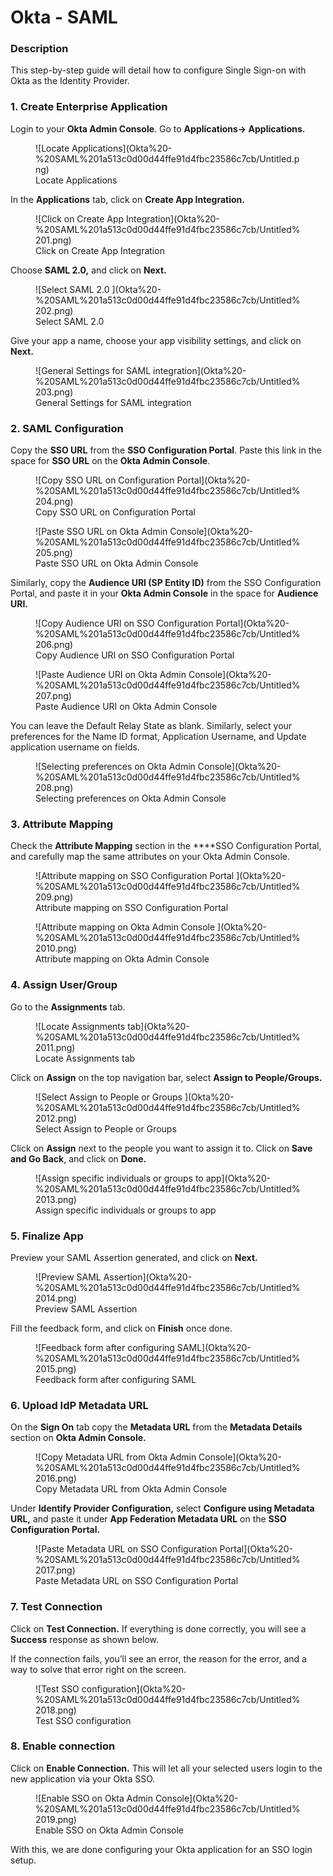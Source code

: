 # Okta - SAML

### Description

This step-by-step guide will detail how to configure Single Sign-on with Okta as the Identity Provider. 

### 1. Create Enterprise Application

Login to your **Okta Admin Console**. Go to **Applications→ Applications.**

<figure>
![Locate Applications](Okta%20-%20SAML%201a513c0d00d44ffe91d4fbc23586c7cb/Untitled.png)
<figcaption>Locate Applications</figcaption>
</figure>


In the **Applications** tab, click on **Create App Integration.**

<figure>
![Click on Create App Integration](Okta%20-%20SAML%201a513c0d00d44ffe91d4fbc23586c7cb/Untitled%201.png)
<figcaption>Click on Create App Integration</figcaption>
</figure>


Choose **SAML 2.0,** and click on **Next.**

<figure>
![Select SAML 2.0 ](Okta%20-%20SAML%201a513c0d00d44ffe91d4fbc23586c7cb/Untitled%202.png)
<figcaption>Select SAML 2.0 </figcaption>
</figure>


Give your app a name, choose your app visibility settings, and click on **Next.** 

<figure>
![General Settings for SAML integration](Okta%20-%20SAML%201a513c0d00d44ffe91d4fbc23586c7cb/Untitled%203.png)
<figcaption>General Settings for SAML integration</figcaption>
</figure>


### 2. SAML Configuration

Copy the **SSO URL** from the **SSO Configuration Portal**. Paste this link in the space for **SSO URL** on the **Okta Admin Console**. 


<figure>
![Copy SSO URL on Configuration Portal](Okta%20-%20SAML%201a513c0d00d44ffe91d4fbc23586c7cb/Untitled%204.png)
<figcaption>Copy SSO URL on Configuration Portal</figcaption>
</figure>

<figure>
![Paste SSO URL on Okta Admin Console](Okta%20-%20SAML%201a513c0d00d44ffe91d4fbc23586c7cb/Untitled%205.png)
<figcaption>Paste SSO URL on Okta Admin Console</figcaption>
</figure>


Similarly, copy the **Audience URI (SP Entity ID)** from the SSO Configuration Portal, and paste it in your **Okta Admin Console** in the space for **Audience URI.** 

<figure>
![Copy Audience URI on SSO Configuration Portal](Okta%20-%20SAML%201a513c0d00d44ffe91d4fbc23586c7cb/Untitled%206.png)
<figcaption>Copy Audience URI on SSO Configuration Portal</figcaption>
</figure>

<figure>
![Paste Audience URI on Okta Admin Console](Okta%20-%20SAML%201a513c0d00d44ffe91d4fbc23586c7cb/Untitled%207.png)
<figcaption>Paste Audience URI on Okta Admin Console </figcaption>
</figure>

You can leave the Default Relay State as blank. Similarly, select your preferences for the Name ID format, Application Username, and Update application username on fields. 


<figure>
![Selecting preferences on Okta Admin Console](Okta%20-%20SAML%201a513c0d00d44ffe91d4fbc23586c7cb/Untitled%208.png)
<figcaption>Selecting preferences on Okta Admin Console</figcaption>
</figure>


### 3. Attribute Mapping

Check the **Attribute Mapping** section in the ****SSO Configuration Portal, and carefully map the same attributes on your Okta Admin Console. 
<figure>
![Attribute mapping on SSO Configuration Portal ](Okta%20-%20SAML%201a513c0d00d44ffe91d4fbc23586c7cb/Untitled%209.png)
<figcaption>Attribute mapping on SSO Configuration Portal</figcaption>
</figure>

<figure>
![Attribute mapping on Okta Admin Console ](Okta%20-%20SAML%201a513c0d00d44ffe91d4fbc23586c7cb/Untitled%2010.png)
<figcaption>Attribute mapping on Okta Admin Console</figcaption>
</figure>


### 4. Assign User/Group

Go to the **Assignments** tab. 
<figure>
![Locate Assignments tab](Okta%20-%20SAML%201a513c0d00d44ffe91d4fbc23586c7cb/Untitled%2011.png)
<figcaption>Locate Assignments tab</figcaption>
</figure>

Click on **Assign** on the top navigation bar, select **Assign to People/Groups.**

<figure>
![Select Assign to People or Groups ](Okta%20-%20SAML%201a513c0d00d44ffe91d4fbc23586c7cb/Untitled%2012.png)
<figcaption>Select Assign to People or Groups</figcaption>
</figure>


Click on **Assign** next to the people you want to assign it to. Click on **Save and Go Back**, and click on **Done.** 


<figure>
![Assign specific individuals or groups to app](Okta%20-%20SAML%201a513c0d00d44ffe91d4fbc23586c7cb/Untitled%2013.png)
<figcaption>Assign specific individuals or groups to app</figcaption>
</figure>

### 5. Finalize App

Preview your SAML Assertion generated, and click on **Next.** 

<figure>
![Preview SAML Assertion](Okta%20-%20SAML%201a513c0d00d44ffe91d4fbc23586c7cb/Untitled%2014.png)
<figcaption>Preview SAML Assertion</figcaption>
</figure>



Fill the feedback form, and click on **Finish** once done. 

<figure>
![Feedback form after configuring SAML](Okta%20-%20SAML%201a513c0d00d44ffe91d4fbc23586c7cb/Untitled%2015.png)
<figcaption>Feedback form after configuring SAML</figcaption>
</figure>


### 6. Upload IdP Metadata URL

On the **Sign On** tab copy the **Metadata URL** from the **Metadata Details** section on **Okta Admin Console.**

<figure>
![Copy Metadata URL from Okta Admin Console](Okta%20-%20SAML%201a513c0d00d44ffe91d4fbc23586c7cb/Untitled%2016.png)
<figcaption>Copy Metadata URL from Okta Admin Console</figcaption>
</figure>


Under **Identify Provider Configuration,** select **Configure using Metadata URL,** and paste it under **App Federation Metadata URL** on the **SSO Configuration Portal.**

<figure>
![Paste Metadata URL on SSO Configuration Portal](Okta%20-%20SAML%201a513c0d00d44ffe91d4fbc23586c7cb/Untitled%2017.png)
<figcaption>Paste Metadata URL on SSO Configuration Portal</figcaption>
</figure>


### 7. Test Connection

Click on **Test Connection.** If everything is done correctly, you will see a **Success** response as shown below. 

If the connection fails, you’ll see an error, the reason for the error, and a way to solve that error right on the screen.  
<figure>
![Test SSO configuration](Okta%20-%20SAML%201a513c0d00d44ffe91d4fbc23586c7cb/Untitled%2018.png)
<figcaption>Test SSO configuration</figcaption>
</figure>




### 8. Enable connection

Click on **Enable Connection.** This will let all your selected users login to the new application via your Okta SSO. 
<figure>
![Enable SSO on Okta Admin Console](Okta%20-%20SAML%201a513c0d00d44ffe91d4fbc23586c7cb/Untitled%2019.png)
<figcaption>Enable SSO on Okta Admin Console</figcaption>
</figure>


With this, we are done configuring your Okta application for an SSO login setup.